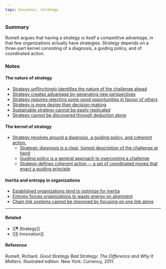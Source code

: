 ```yaml
---
tags: business, strategy
---
```


### Summary

Rumelt argues that having a strategy is itself a competitive advantage, in that
few organizations actually have strategies. Strategy depends on a three-part
kernel consisting of a diagnosis, a guiding policy, and of coordinated action.

### Notes

#### The nature of strategy

- [Strategy unflinchingly identifies the nature of the challenge ahead](https://publish.obsidian.md/mobydiction/notes/Strategy+unflinchingly+identifies+the+nature+of+the+challenge+ahead)
- [Strategy creates advantage by generating new perspectives](https://publish.obsidian.md/mobydiction/notes/Strategy+creates+advantage+by+generating+new+perspectives)
- [Strategy requires rejecting some good opportunities in favour of others](https://publish.obsidian.md/mobydiction/notes/Strategy+requires+rejecting+some+good+opportunities+in+favour+of+others)
- [Strategy is more design than decision-making](https://publish.obsidian.md/mobydiction/notes/Strategy+is+more+design+than+decision-making)
- [Sustainable strategy cannot be easily replicated](https://publish.obsidian.md/mobydiction/notes/Sustainable+strategy+cannot+be+easily+replicated)
- [Strategy cannot be discovered through deduction alone](https://publish.obsidian.md/mobydiction/notes/Strategy+cannot+be+discovered+through+deduction+alone)

#### The kernel of strategy

- [Strategy revolves around a diagnosis, a guiding policy, and coherent action.](https://publish.obsidian.md/mobydiction/notes/Strategy+revolves+around+a+diagnosis%2C+a+guiding+policy%2C+and+coherent+action.)
  - [Strategic diagnosis is a clear, honest description of the challenge at hand](https://publish.obsidian.md/mobydiction/notes/Strategic+diagnosis+is+a+clear%2C+honest+description+of+the+challenge+at+hand)
  - [Guiding policy is a general approach to overcoming a challenge](https://publish.obsidian.md/mobydiction/notes/Guiding+policy+is+a+general+approach+to+overcoming+a+challenge)
  - [Strategy defines coherent action -- a set of coordinated moves that enact a guiding principle](https://publish.obsidian.md/mobydiction/notes/Strategy+defines+coherent+action+--+a+set+of+coordinated+moves+that+enact+a+guiding+principle)

#### Inertia and entropy in organizations

- [Established organizations tend to optimize for inertia](https://publish.obsidian.md/mobydiction/notes/Established+organizations+tend+to+optimize+for+inertia)
- [Entropy forces organizations to waste energy on alignment](https://publish.obsidian.md/mobydiction/notes/Entropy+forces+organizations+to+waste+energy+on+alignment)
- [Chain link systems cannot be improved by focusing on one link alone](https://publish.obsidian.md/mobydiction/notes/Chain+link+systems+cannot+be+improved+by+focusing+on+one+link+alone)

---

#### Related

- [[¶ Strategy]]
- [[§ Innovation]]

#### Reference

Rumelt, Richard. _Good Strategy Bad Strategy: The Difference and Why It
Matters_. Illustrated edition. New York: Currency, 2011.

